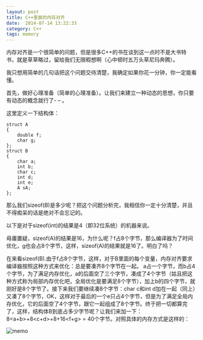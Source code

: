 ```yaml
---
layout: post
title: C++里面的内存对齐
date:  2014-07-14 13:22:33   
category: C++
tags: memory
---
```


内存对齐是一个很简单的问题，但是很多C++的书在谈到这一点时不是大书特书，就是草草略过，留给我们无限暇想啊（心中顿时五万头草尼玛奔腾）。

我只想用简单的几句话把这个问题交待清楚，我确定如果你花一分钟，你一定能看懂。

首先，做好心理准备（简单的心理准备）。让我们来建立一种动态的思想，你只要有动态的概念就行了- – 。

这里定义一下结构体：

~~~~~~~
struct A
{
	double f;
	char g;
};
struct B
{
	char a;
	int b;
	char c;
	int d;
	int e;
	A sA;
};
~~~~~~~

那么我们sizeof(B)是多少呢？把这个问题分析完，我相信你一定十分清楚，并且不得痴呆的话是绝对不会忘记的。

以下是对于sizeof(int)的结果是4（即32位系统）的机器来说。

毋庸置疑，sizeof(A)的结果是16，为什么呢？f占8个字节，那么编译器为了时间优化，g也会占8个字节，这样，sizeof(A)的结果就是16了。明白了吗？

在来看sizeof(B).由于f占8个字节，这样，对于B里面的每个变量，内存对齐要求编译器按照这种方式来优化：总是要凑齐8个字节在一起。
a占一个字节，而b占4个字节，为了满足内存优化，a的后面空了三个字节，凑成了4个字节（姑且把这种方式称为局部内存优化吧，全局优化是要满足8个字节），加上b的四个字节，就刚好是8个字节了。接下来我们要继续凑8个字节：char c和int d加在一起（同上）又凑了8个字节，OK，这样对于最后的一个e只占4个字节，但是为了满足全局内存优化，它的后面空了4个字节，跟它一起组成了8个字节。终于把一切都算完了，这样，结构体B到底占多少字节呢？让我们来加一下：8<a+b>+8<c+d>+8<e>+16<f+g> = 40个字节。对照具体的内存方式是这样的：

![memo](http://shamospace.qiniudn.com/memo.jpg)

